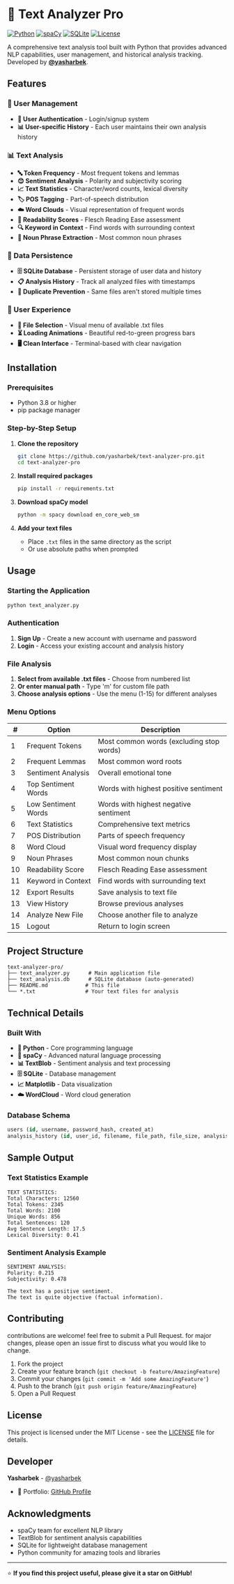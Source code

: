 # 📝 Text Analyzer Pro

[![Python](https://img.shields.io/badge/Python-3.8%2B-blue?logo=python)](https://www.python.org/)
[![spaCy](https://img.shields.io/badge/spaCy-NLP-green?logo=spacy)](https://spacy.io/)
[![SQLite](https://img.shields.io/badge/SQLite-Database-lightgrey?logo=sqlite)](https://sqlite.org/)
[![License](https://img.shields.io/badge/License-MIT-yellow)](LICENSE)

A comprehensive text analysis tool built with Python that provides advanced NLP capabilities, user management, and historical analysis tracking. Developed by **[@yasharbek](https://github.com/yasharbek)**.

## Features

### 🔐 User Management
- **👤 User Authentication** - Login/signup system
- **📊 User-specific History** - Each user maintains their own analysis history

### 📊 Text Analysis
- **🔤 Token Frequency** - Most frequent tokens and lemmas
- **😊 Sentiment Analysis** - Polarity and subjectivity scoring
- **📈 Text Statistics** - Character/word counts, lexical diversity
- **🏷️ POS Tagging** - Part-of-speech distribution
- **☁️ Word Clouds** - Visual representation of frequent words
- **📖 Readability Scores** - Flesch Reading Ease assessment
- **🔍 Keyword in Context** - Find words with surrounding context
- **📝 Noun Phrase Extraction** - Most common noun phrases

### 💾 Data Persistence
- **🗄️ SQLite Database** - Persistent storage of user data and history
- **📋 Analysis History** - Track all analyzed files with timestamps
- **🚫 Duplicate Prevention** - Same files aren't stored multiple times

### 🎨 User Experience
- **🎯 File Selection** - Visual menu of available .txt files
- **⏳ Loading Animations** - Beautiful red-to-green progress bars
- **🖥️ Clean Interface** - Terminal-based with clear navigation

## Installation

### Prerequisites
- Python 3.8 or higher
- pip package manager

### Step-by-Step Setup

1. **Clone the repository**
   ```bash
   git clone https://github.com/yasharbek/text-analyzer-pro.git
   cd text-analyzer-pro
   ```

2. **Install required packages**
   ```bash
   pip install -r requirements.txt
   ```

3. **Download spaCy model**
   ```bash
   python -m spacy download en_core_web_sm
   ```

4. **Add your text files**
   - Place `.txt` files in the same directory as the script
   - Or use absolute paths when prompted

## Usage

### Starting the Application
```bash
python text_analyzer.py
```

### Authentication
1. **Sign Up** - Create a new account with username and password
2. **Login** - Access your existing account and analysis history

### File Analysis
1. **Select from available .txt files** - Choose from numbered list
2. **Or enter manual path** - Type 'm' for custom file path
3. **Choose analysis options** - Use the menu (1-15) for different analyses

### Menu Options
| # | Option | Description |
|---|--------|-------------|
| 1 | Frequent Tokens | Most common words (excluding stop words) |
| 2 | Frequent Lemmas | Most common word roots |
| 3 | Sentiment Analysis | Overall emotional tone |
| 4 | Top Sentiment Words | Words with highest positive sentiment |
| 5 | Low Sentiment Words | Words with highest negative sentiment |
| 6 | Text Statistics | Comprehensive text metrics |
| 7 | POS Distribution | Parts of speech frequency |
| 8 | Word Cloud | Visual word frequency display |
| 9 | Noun Phrases | Most common noun chunks |
| 10 | Readability Score | Flesch Reading Ease assessment |
| 11 | Keyword in Context | Find words with surrounding text |
| 12 | Export Results | Save analysis to text file |
| 13 | View History | Browse previous analyses |
| 14 | Analyze New File | Choose another file to analyze |
| 15 | Logout | Return to login screen |

## Project Structure

```
text-analyzer-pro/
├── text_analyzer.py      # Main application file
├── text_analysis.db      # SQLite database (auto-generated)
├── README.md            # This file
└── *.txt                # Your text files for analysis
```

## Technical Details

### Built With
- **🐍 Python** - Core programming language
- **🤖 spaCy** - Advanced natural language processing
- **📊 TextBlob** - Sentiment analysis and text processing
- **🗄️ SQLite** - Database management
- **📈 Matplotlib** - Data visualization
- **☁️ WordCloud** - Word cloud generation

### Database Schema
```sql
users (id, username, password_hash, created_at)
analysis_history (id, user_id, filename, file_path, file_size, analysis_date)
```

## Sample Output

### Text Statistics Example
```
TEXT STATISTICS:
Total Characters: 12560
Total Tokens: 2345
Total Words: 2100
Unique Words: 856
Total Sentences: 120
Avg Sentence Length: 17.5
Lexical Diversity: 0.41
```

### Sentiment Analysis Example
```
SENTIMENT ANALYSIS:
Polarity: 0.215
Subjectivity: 0.478

The text has a positive sentiment.
The text is quite objective (factual information).
```

## Contributing

contributions are welcome! feel free to submit a Pull Request. for major changes, please open an issue first to discuss what you would like to change.

1. Fork the project
2. Create your feature branch (`git checkout -b feature/AmazingFeature`)
3. Commit your changes (`git commit -m 'Add some AmazingFeature'`)
4. Push to the branch (`git push origin feature/AmazingFeature`)
5. Open a Pull Request

## License

This project is licensed under the MIT License - see the [LICENSE](LICENSE) file for details.

## Developer

**Yasharbek** - [@yasharbek](https://github.com/yasharbek)

- 💼 Portfolio: [GitHub Profile](https://github.com/yasharbek)

## Acknowledgments

- spaCy team for excellent NLP library
- TextBlob for sentiment analysis capabilities
- SQLite for lightweight database management
- Python community for amazing tools and libraries

---

⭐ **If you find this project useful, please give it a star on GitHub!**
```

